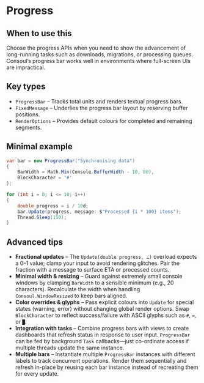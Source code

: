 # Progress

## When to use this
Choose the progress APIs when you need to show the advancement of long-running tasks such as downloads, migrations, or processing queues. Consoul’s progress bar works well in environments where full-screen UIs are impractical.

## Key types
* `ProgressBar` – Tracks total units and renders textual progress bars.
* `FixedMessage` – Underlies the progress bar layout by reserving buffer positions.
* `RenderOptions` – Provides default colours for completed and remaining segments.

## Minimal example
```csharp
var bar = new ProgressBar("Synchronising data")
{
    BarWidth = Math.Min(Console.BufferWidth - 10, 80),
    BlockCharacter = '#'
};

for (int i = 0; i <= 10; i++)
{
    double progress = i / 10d;
    bar.Update(progress, message: $"Processed {i * 100} items");
    Thread.Sleep(150);
}
```

## Advanced tips
* **Fractional updates** – The `Update(double progress, …)` overload expects a 0–1 value; clamp your input to avoid rendering glitches. Pair the fraction with a message to surface ETA or processed counts.
* **Minimal width & resizing** – Guard against extremely small console windows by clamping `BarWidth` to a sensible minimum (e.g., 20 characters). Recalculate the width when handling `Consoul.WindowResized` to keep bars aligned.
* **Color overrides & glyphs** – Pass explicit colours into `Update` for special states (warning, error) without changing global render options. Swap `BlockCharacter` to reflect success/failure with ASCII glyphs such as `#`, `=`, or `█`.
* **Integration with tasks** – Combine progress bars with views to create dashboards that refresh status in response to user input. `ProgressBar` can be fed by background `Task` callbacks—just co-ordinate access if multiple threads update the same instance.
* **Multiple bars** – Instantiate multiple `ProgressBar` instances with different labels to track concurrent operations. Render them sequentially and refresh in-place by reusing each bar instance instead of recreating them for every update.
